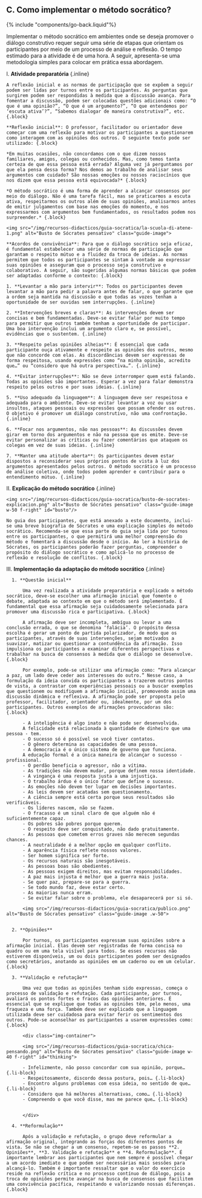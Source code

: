 ## C. Como implementar o método socrático?
{% include "components/go-back.liquid"%}

Implementar o método socrático em ambientes onde se deseja promover o diálogo construtivo requer seguir uma série de etapas que orientam os participantes por meio de um processo de análise e reflexão. O tempo estimado para a atividade é de uma hora. A seguir, apresenta-se uma metodologia simples para colocar em prática essa abordagem.

I.  **Atividade preparatória** {.inline}

    A reflexão inicial e as normas de participação que se expõem a seguir podem ser lidas por turnos entre os participantes. As perguntas que surgirem podem ser respondidas à medida que a discussão avança. Para fomentar a discussão, podem ser colocadas questões adicionais como: “O que é uma opinião?”, “O que é um argumento?”, “O que entendemos por ‘escuta ativa’?”, “Sabemos dialogar de maneira construtiva?”, etc. {.block}

    **Reflexão inicial**: O professor, facilitador ou orientador deve começar com uma reflexão para motivar os participantes a questionarem como interagem com as opiniões dos outros. O seguinte texto pode ser utilizado: {.block}

    *Em muitas ocasiões, não concordamos com o que dizem nossos familiares, amigos, colegas ou conhecidos. Mas, como temos tanta certeza de que essa pessoa está errada? Alguma vez já perguntamos por que ela pensa dessa forma? Nos demos ao trabalho de analisar seus argumentos com cuidado? São nossas emoções ou nossos raciocínios que nos dizem que essa pessoa está equivocada?* {.block}

    *O método socrático é uma forma de aprender a alcançar consensos por meio do diálogo. Não é uma tarefa fácil, mas se praticarmos a escuta ativa, respeitarmos os outros além de suas opiniões, analisarmos antes de emitir julgamentos com base nas emoções do momento, e nos expressarmos com argumentos bem fundamentados, os resultados podem nos surpreender.* {.block}

    <img src="/img/recursos-didacticos/guia-socratica/la-scuola-di-atene-1.png" alt="Busto de Sócrates pensativo" class="guide-image">

    **Acordos de convivência**: Para que o diálogo socrático seja eficaz, é fundamental estabelecer uma série de normas de participação que garantam o respeito mútuo e a fluidez da troca de ideias. As normas permitem que todos os participantes se sintam à vontade ao expressar suas opiniões e asseguram que o processo seja construtivo e colaborativo. A seguir, são sugeridas algumas normas básicas que podem ser adaptadas conforme o contexto: {.block}

    1. **Levantar a mão para intervir**: Todos os participantes devem levantar a mão para pedir a palavra antes de falar, o que garante que a ordem seja mantida na discussão e que todas as vozes tenham a oportunidade de ser ouvidas sem interrupções. {.inline}

    2. **Intervenções breves e claras**: As intervenções devem ser concisas e bem fundamentadas. Deve-se evitar falar por muito tempo para permitir que outros também tenham a oportunidade de participar. Uma boa intervenção inclui um argumento claro e, se possível, evidências que o sustentem. {.inline}

    3. **Respeito pelas opiniões alheias**: É essencial que cada participante ouça ativamente e respeite as opiniões dos outros, mesmo que não concorde com elas. As discordâncias devem ser expressas de forma respeitosa, usando expressões como “na minha opinião, acredito que…” ou “considero que há outra perspectiva…”. {.inline}

    4. **Evitar interrupções**: Não se deve interromper quem está falando. Todas as opiniões são importantes. Esperar a vez para falar demonstra respeito pelos outros e por suas ideias. {.inline}

    5. **Uso adequado da linguagem**: A linguagem deve ser respeitosa e adequada para o ambiente. Deve-se evitar levantar a voz ou usar insultos, ataques pessoais ou expressões que possam ofender os outros. O objetivo é promover um diálogo construtivo, não uma confrontação. {.inline}

    6. **Focar nos argumentos, não nas pessoas**: As discussões devem girar em torno dos argumentos e não na pessoa que os emite. Deve-se evitar personalizar as críticas ou fazer comentários que ataquem os colegas em vez de suas ideias. {.inline}

    7. **Manter uma atitude aberta**: Os participantes devem estar dispostos a reconsiderar seus próprios pontos de vista à luz dos argumentos apresentados pelos outros. O método socrático é um processo de análise coletiva, onde todos podem aprender e contribuir para o entendimento mútuo. {.inline}

II. **Explicação do método socrático** {.inline}

    <img src="/img/recursos-didacticos/guia-socratica/busto-de-socrates-explicacion.png" alt="Busto de Sócrates pensativo" class="guide-image w-50 f-right" id="busto"/>
    
    No guia dos participantes, que está anexado a este documento, inclui-se uma breve biografia de Sócrates e uma explicação simples do método socrático. Recomenda-se que essa parte do guia seja lida por turnos entre os participantes, o que permitirá uma melhor compreensão do método e fomentará a discussão desde o início. Ao ler a história de Sócrates, os participantes poderão fazer perguntas, compreender o propósito do diálogo socrático e como aplicá-lo no processo de reflexão e resolução de conflitos. {.block}

    

III.  **Implementação da adaptação do método socrático** {.inline}

      1. **Questão inicial**
        
          Uma vez realizada a atividade preparatória e explicado o método socrático, deve-se escolher uma afirmação inicial que fomente o debate, adaptada ao contexto em que o método será implementado. É fundamental que essa afirmação seja cuidadosamente selecionada para promover uma discussão rica e participativa. {.block}

          A afirmação deve ser incompleta, ambígua ou levar a uma conclusão errada, o que se denomina ‘falácia’. O propósito dessa escolha é gerar um ponto de partida polarizador, de modo que os participantes, através de suas intervenções, sejam motivados a suavizar, matizar ou questionar a contundência da afirmação. Isso impulsiona os participantes a examinar diferentes perspectivas e trabalhar na busca de consensos à medida que o diálogo se desenvolve. {.block}

          Por exemplo, pode-se utilizar uma afirmação como: “Para alcançar a paz, um lado deve ceder aos interesses do outro.” Nesse caso, a formulação da ideia convida os participantes a trazerem outros pontos de vista, a contrastar com experiências pessoais ou a buscar exemplos que questionem ou modifiquem a afirmação inicial, promovendo assim uma discussão dinâmica e reflexiva. A afirmação pode ser proposta pelo professor, facilitador, orientador ou, idealmente, por um dos participantes. Outros exemplos de afirmações provocadoras são: {.block}

          - A inteligência é algo inato e não pode ser desenvolvida.
          A felicidade está relacionada à quantidade de dinheiro que uma pessoa - tem.
          - O sucesso só é possível se você tiver contatos.
          - O gênero determina as capacidades de uma pessoa.
          - A democracia é o único sistema de governo que funciona.
          A educação formal é a única maneira de alcançar o sucesso - profissional.
          - O perdão beneficia o agressor, não a vítima.
          - As tradições não devem mudar, porque definem nossa identidade.
          - A vingança é uma resposta justa a uma injustiça.
          - O trabalho árduo é o único fator que define o sucesso.
          - As emoções não devem ter lugar em decisões importantes.
          - As leis devem ser acatadas sem questionamento.
          - A ciência sempre está certa porque seus resultados são verificáveis.
          - Os líderes nascem, não se fazem.
          - O fracasso é um sinal claro de que alguém não é suficientemente capaz.
          - Os pobres são pobres porque querem.
          - O respeito deve ser conquistado, não dado gratuitamente.
          - As pessoas que cometem erros graves não merecem segundas chances.
          - A neutralidade é a melhor opção em qualquer conflito.
          - A aparência física reflete nossos valores.
          - Ser homem significa ser forte.
          - Os recursos naturais são inesgotáveis.
          - As pessoas boas são obedientes.
          - As pessoas exigem direitos, mas evitam responsabilidades.
          - A paz mais injusta é melhor que a guerra mais justa.
          - Se quer paz, prepare-se para a guerra.
          - Se todo mundo faz, deve estar certo.
          - As maiorias nunca erram.
          - Se evitar falar sobre o problema, ele desaparecerá por si só.

          <img src="/img/recursos-didacticos/guia-socratica/publico.png" alt="Busto de Sócrates pensativo" class="guide-image .w-50">

      
      2. **Opiniões** 

          Por turnos, os participantes expressam suas opiniões sobre a afirmação inicial. Elas devem ser registradas de forma concisa no quadro ou em uma tela visível para todos. Se esses recursos não estiverem disponíveis, um ou dois participantes podem ser designados como secretários, anotando as opiniões em um caderno ou em um celular. {.block}

      3. **Validação e refutação** 

          Uma vez que todas as opiniões tenham sido expressas, começa o processo de validação e refutação. Cada participante, por turnos, avaliará os pontos fortes e fracos das opiniões anteriores. É essencial que se explique que todas as opiniões têm, pelo menos, uma fraqueza e uma força. Também deve ser explicado que a linguagem utilizada deve ser cuidadosa para evitar ferir os sentimentos dos outros. Pode-se aconselhar os participantes a usarem expressões como: {.block}
          
          <div class="img-container">

          <img src="/img/recursos-didacticos/guia-socratica/chica-pensando.png" alt="Busto de Sócrates pensativo" class="guide-image w-40 f-right" id="thinking">

          - Infelizmente, não posso concordar com sua opinião, porque… {.li-block}
          - Respeitosamente, discordo dessa postura, pois… {.li-block}
          - Encontro alguns problemas com essa ideia, no sentido de que… {.li-block}
          - Considero que há melhores alternativas, como… {.li-block}
          - Compreendo o que você disse, mas me parece que… {.li-block}

          
          </div>

      4. **Reformulação**

          Após a validação e refutação, o grupo deve reformular a afirmação original, integrando as forças dos diferentes pontos de vista. Se não se chegar a um consenso, repetem-se os passos **2. Opiniões**, **3. Validação e refutação** e **4. Reformulação**. É importante lembrar aos participantes que nem sempre é possível chegar a um acordo imediato e que podem ser necessárias mais sessões para alcançá-lo. Também é importante ressaltar que o valor do exercício reside na reflexão crítica e no processo contínuo de diálogo, pois a troca de opiniões permite avançar na busca de consensos que facilitem uma convivência pacífica, respeitando e valorizando nossas diferenças. {.block}

